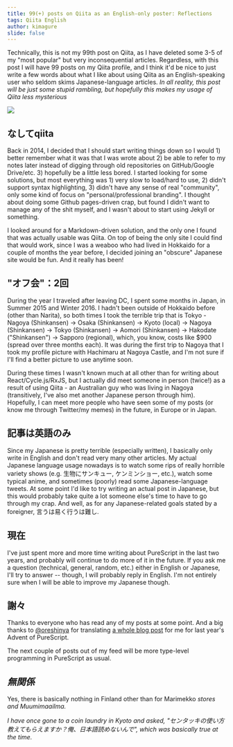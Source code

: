 ```yaml
---
title: 99(+) posts on Qiita as an English-only poster: Reflections
tags: Qiita English
author: kimagure
slide: false
---
```

Technically, this is not my 99th post on Qiita, as I have deleted some 3-5 of my "most popular" but very inconsequential articles. Regardless, with this post I will have 99 posts on my Qiita profile, and I think it'd be nice to just write a few words about what I like about using Qiita as an English-speaking user who seldom skims Japanese-language articles. *In all reality, this post will be just some stupid rambling, but hopefully this makes my usage of Qiita less mysterious*

![](https://i.imgur.com/baBeTei.png)

## なしてqiita

Back in 2014, I decided that I should start writing things down so I would 1) better remember what it was that I was wrote about 2) be able to refer to my notes later instead of digging through old repositories on GitHub/Google Drive/etc. 3) hopefully be a little less bored. I started looking for some solutions, but most everything was 1) very slow to load/hard to use, 2) didn't support syntax highlighting, 3) didn't have any sense of real "community", only some kind of focus on "personal/professional branding". I thought about doing some Github pages-driven crap, but found I didn't want to manage any of the shit myself, and I wasn't about to start using Jekyll or something.

I looked around for a Markdown-driven solution, and the only one I found that was actually usable was Qiita. On top of being the only site I could find that would work, since I was a weaboo who had lived in Hokkaido for a couple of months the year before, I decided joining an "obscure" Japanese site would be fun. And it really has been!

## "オフ会"：2回

During the year I traveled after leaving DC, I spent some months in Japan, in Summer 2015 and Winter 2016. I hadn't been outside of Hokkaido before (other than Narita), so both times I took the terrible trip that is Tokyo - Nagoya (Shinkansen) -> Osaka (Shinkansen) -> Kyoto (local) -> Nagoya (Shinkansen) -> Tokyo (Shinkansen) -> Aomori (Shinkansen) -> Hakodate ("Shinkansen") -> Sapporo (regional), which, you know, costs like $900 (spread over three months each). It was during the first trip to Nagoya that I took my profile picture with Hachimaru at Nagoya Castle, and I'm not sure if I'll find a better picture to use anytime soon.

During these times I wasn't known much at all other than for writing about React/Cycle.js/RxJS, but I actually did meet someone in person (twice!) as a result of using Qiita - an Australian guy who was living in Nagoya (transitively, I've also met another Japanese person through him). Hopefully, I can meet more people who have seen some of my posts (or know me through Twitter/my memes) in the future, in Europe or in Japan.

## 記事は英語のみ

Since my Japanese is pretty terrible (especially written), I basically only write in English and don't read very many other articles. My actual Japanese language usage nowadays is to watch some rips of really horrible variety shows (e.g. 生物にサンキュー, ケンミンショー, etc.), watch some typical anime, and sometimes (poorly) read some Japanese-language tweets. At some point I'd like to try writing an actual post in Japanese, but this would probably take quite a lot someone else's time to have to go through my crap. And well, as for any Japanese-related goals stated by a foreigner, 言うは易く行うは難し.

## 現在

I've just spent more and more time writing about PureScript in the last two years, and probably will continue to do more of it in the future. If you ask me a question (technical, general, random, etc.) either in English or Japanese, I'll try to answer -- though, I will probably reply in English. I'm not entirely sure when I will be able to improve my Japanese though.

## 謝々

Thanks to everyone who has read any of my posts at some point. And a big thanks to [@oreshinya](https://qiita.com/oreshinya) for translating [a whole blog post](https://qiita.com/oreshinya/items/6bb8ef2639f2f739b7e7) for me for last year's Advent of PureScript.

The next couple of posts out of my feed will be more type-level programming in PureScript as usual.

## *無関係*

Yes, there is basically nothing in Finland other than for Marimekko *stores and Muumimaailma.*

*I have once gone to a coin laundry in Kyoto and asked, "センタッキの使い方教えてもらえますか？俺、日本語読めないんで", which was basically true at the time.*

